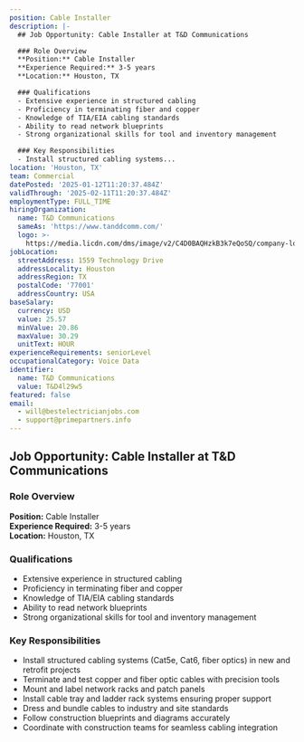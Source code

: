 ```yaml
---
position: Cable Installer
description: |-
  ## Job Opportunity: Cable Installer at T&D Communications

  ### Role Overview
  **Position:** Cable Installer  
  **Experience Required:** 3-5 years  
  **Location:** Houston, TX  

  ### Qualifications
  - Extensive experience in structured cabling  
  - Proficiency in terminating fiber and copper  
  - Knowledge of TIA/EIA cabling standards  
  - Ability to read network blueprints  
  - Strong organizational skills for tool and inventory management  

  ### Key Responsibilities
  - Install structured cabling systems...
location: 'Houston, TX'
team: Commercial
datePosted: '2025-01-12T11:20:37.484Z'
validThrough: '2025-02-11T11:20:37.484Z'
employmentType: FULL_TIME
hiringOrganization:
  name: T&D Communications
  sameAs: 'https://www.tanddcomm.com/'
  logo: >-
    https://media.licdn.com/dms/image/v2/C4D0BAQHzkB3k7eQoSQ/company-logo_200_200/company-logo_200_200/0/1631320385872?e=2147483647&v=beta&t=nuFy5lrwqoCuQ6_2P8hO_EwhwJlnndzcbM7ZPSfdKlM
jobLocation:
  streetAddress: 1559 Technology Drive
  addressLocality: Houston
  addressRegion: TX
  postalCode: '77001'
  addressCountry: USA
baseSalary:
  currency: USD
  value: 25.57
  minValue: 20.86
  maxValue: 30.29
  unitText: HOUR
experienceRequirements: seniorLevel
occupationalCategory: Voice Data
identifier:
  name: T&D Communications
  value: T&D4l29w5
featured: false
email:
  - will@bestelectricianjobs.com
  - support@primepartners.info
---
```




## Job Opportunity: Cable Installer at T&D Communications

### Role Overview
**Position:** Cable Installer  
**Experience Required:** 3-5 years  
**Location:** Houston, TX  

### Qualifications
- Extensive experience in structured cabling  
- Proficiency in terminating fiber and copper  
- Knowledge of TIA/EIA cabling standards  
- Ability to read network blueprints  
- Strong organizational skills for tool and inventory management  

### Key Responsibilities
- Install structured cabling systems (Cat5e, Cat6, fiber optics) in new and retrofit projects  
- Terminate and test copper and fiber optic cables with precision tools  
- Mount and label network racks and patch panels  
- Install cable tray and ladder rack systems ensuring proper support  
- Dress and bundle cables to industry and site standards  
- Follow construction blueprints and diagrams accurately  
- Coordinate with construction teams for seamless cabling integration  